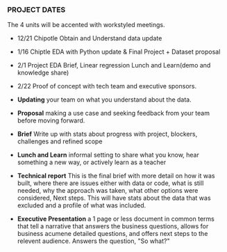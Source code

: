 ### PROJECT DATES
The 4 units will be accented with workstyled meetings.
- 12/21 Chipotle Obtain and Understand data update
- 1/16  Chiptle EDA with Python update & Final Project + Dataset proposal
- 2/1  Project EDA Brief, Linear regression Lunch and Learn(demo and knowledge share)
- 2/22 Proof of concept with tech team and executive sponsors.

  
- **Updating** your team on what you understand about the data.
- **Proposal** making a use case and seeking feedback from your team before moving forward.
- **Brief** Write up with stats about progress with project, blockers, challenges and refined scope
- **Lunch and Learn** informal setting to share what you know, hear something a new way, or actively learn as a teacher
- **Technical report** This is the final brief with more detail on how it was built, where there are issues either with data or code, what is still needed, why the approach was taken, what other options were considered, Next steps. This will have stats about the data that was excluded and a profile of what was included.
- **Executive Presentation** a 1 page or less document in common terms that tell a narrative that answers the business questions, allows for business acumene detailed questions, and offers next steps to the relevent audience. Answers the question, "So what?" 

